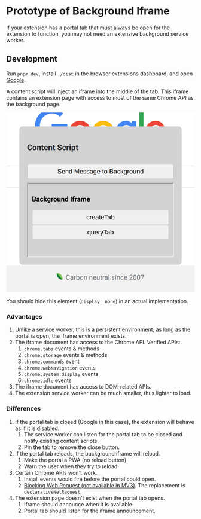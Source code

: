 # Prototype of Background Iframe

If your extension has a portal tab that must always be open for the extension to function, you may not need an extensive background service worker.

## Development

Run `pnpm dev`, install `./dist` in the browser extensions dashboard, and open [Google](https://www.google.com).

A content script will inject an iframe into the middle of the tab. This iframe contains an extension page with access to most of the same Chrome API as the background page.

![screenshot](screenshot.png)

You should hide this element (`display: none`) in an actual implementation.

### Advantages

1. Unlike a service worker, this is a persistent environment; as long as the portal is open, the iframe environment exists.
2. The iframe document has access to the Chrome API. Verified APIs:
   1. `chrome.tabs` events & methods
   2. `chrome.storage` events & methods
   3. `chrome.commands` event
   4. `chrome.webNavigation` events
   5. `chrome.system.display` events
   6. `chrome.idle` events
3. The iframe document has access to DOM-related APIs.
4. The extension service worker can be much smaller, thus lighter to load.

### Differences

1. If the portal tab is closed (Google in this case), the extension will behave as if it is disabled.
   1. The service worker can listen for the portal tab to be closed and notify existing content scripts.
   2. Pin the tab to remove the close button.
2. If the portal tab reloads, the background iframe will reload.
   1. Make the portal a PWA (no reload button)
   2. Warn the user when they try to reload.
3. Certain Chrome APIs won't work.
   1. Install events would fire before the portal could open.
   2. [Blocking Web Request (not available in MV3)](https://developer.chrome.com/docs/extensions/mv3/intro/mv3-migration/#when-use-blocking-webrequest). The replacement is `declarativeNetRequest`.
4. The extension page doesn't exist when the portal tab opens.
   1. Iframe should announce when it is available.
   2. Portal tab should listen for the iframe announcement.
